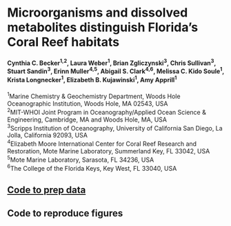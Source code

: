 # Microorganisms and dissolved metabolites distinguish Florida’s Coral Reef habitats

#### Cynthia C. Becker<sup>1,2</sup>, Laura Weber<sup>1</sup>, Brian Zgliczynski<sup>3</sup>, Chris Sullivan<sup>3</sup>, Stuart Sandin<sup>3</sup>, Erinn Muller<sup>4,5</sup>, Abigail S. Clark<sup>4,6</sup>, Melissa C. Kido Soule<sup>1</sup>, Krista Longnecker<sup>1</sup>, Elizabeth B. Kujawinski<sup>1</sup>, Amy Apprill<sup>1</sup>

<sup>1</sup>Marine Chemistry & Geochemistry Department, Woods Hole Oceanographic Institution, Woods Hole, MA 02543, USA     
<sup>2</sup>MIT-WHOI Joint Program in Oceanography/Applied Ocean Science & Engineering, Cambridge, MA and Woods Hole, MA, USA    
<sup>3</sup>Scripps Institution of Oceanography, University of California San Diego, La Jolla, California 92093, USA    
<sup>4</sup>Elizabeth Moore International Center for Coral Reef Research and Restoration, Mote Marine Laboratory, Summerland Key, FL 33042, USA    
<sup>5</sup>Mote Marine Laboratory, Sarasota, FL 34236, USA    
<sup>6</sup>The College of the Florida Keys, Key West, FL 33040, USA    

## [Code to prep data](https://github.com/CynthiaBecker/FL-reef-omics/blob/main/Code_to_reproduce_figures.md)
## Code to reproduce figures

